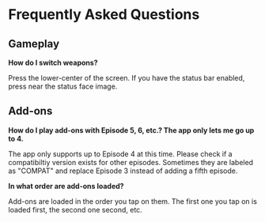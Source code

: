 Frequently Asked Questions
==========================

Gameplay
--------

**How do I switch weapons?**

Press the lower-center of the screen. If you have the status bar enabled, press near the status face image.


Add-ons
-------

**How do I play add-ons with Episode 5, 6, etc.? The app only lets me go up to 4.**

The app only supports up to Episode 4 at this time. Please check if a compatibiltiy version exists for other episodes. Sometimes they are labeled as "COMPAT" and replace Episode 3 instead of adding a fifth episode.


**In what order are add-ons loaded?**

Add-ons are loaded in the order you tap on them. The first one you tap on is loaded first, the second one second, etc.

